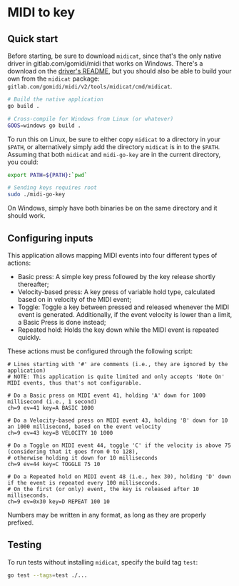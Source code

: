 # MIDI to key

## Quick start

Before starting, be sure to download `midicat`, since that's the only native driver in gitlab.com/gomidi/midi that works on Windows.
There's a download on the [driver's README](https://pkg.go.dev/gitlab.com/gomidi/midi/v2@v2.0.25/drivers/midicatdrv#section-readme),
but you should also be able to build your own from the `midicat` package: `gitlab.com/gomidi/midi/v2/tools/midicat/cmd/midicat`.

```bash
# Build the native application
go build .

# Cross-compile for Windows from Linux (or whatever)
GOOS=windows go build .
```

To run this on Linux, be sure to either copy `midicat` to a directory in your `$PATH`,
or alternatively simply add the directory `midicat` is in to the `$PATH`.
Assuming that both `midicat` and `midi-go-key` are in the current directory, you could:

```bash
export PATH=${PATH}:`pwd`

# Sending keys requires root
sudo ./midi-go-key
```

On Windows, simply have both binaries be on the same directory and it should work.

## Configuring inputs

This application allows mapping MIDI events into four different types of actions:

- Basic press: A simple key press followed by the key release shortly thereafter;
- Velocity-based press: A key press of variable hold type, calculated based on in velocity of the MIDI event;
- Toggle: Toggle a key between pressed and released whenever the MIDI event is generated. Additionally, if the event velocity is lower than a limit, a Basic Press is done instead;
- Repeated hold: Holds the key down while the MIDI event is repeated quickly.

These actions must be configured through the following script:

```
# Lines starting with '#' are comments (i.e., they are ignored by the application)
# NOTE: This application is quite limited and only accepts 'Note On' MIDI events, thus that's not configurable.

# Do a Basic press on MIDI event 41, holding 'A' down for 1000 millisecond (i.e., 1 second)
ch=9 ev=41 key=A BASIC 1000

# Do a Velocity-based press on MIDI event 43, holding 'B' down for 10 an 1000 millisecond, based on the event velocity
ch=9 ev=43 key=B VELOCITY 10 1000

# Do a Toggle on MIDI event 44, toggle 'C' if the velocity is above 75 (considering that it goes from 0 to 128),
# otherwise holding it down for 10 milliseconds
ch=9 ev=44 key=C TOGGLE 75 10

# Do a Repeated hold on MIDI event 48 (i.e., hex 30), holding 'D' down if the event is repeated every 100 milliseconds.
# On the first (or only) event, the key is released after 10 milliseconds.
ch=9 ev=0x30 key=D REPEAT 100 10
```

Numbers may be written in any format, as long as they are properly prefixed.

## Testing

To run tests without installing `midicat`, specify the build tag `test`:

```bash
go test --tags=test ./...
```
